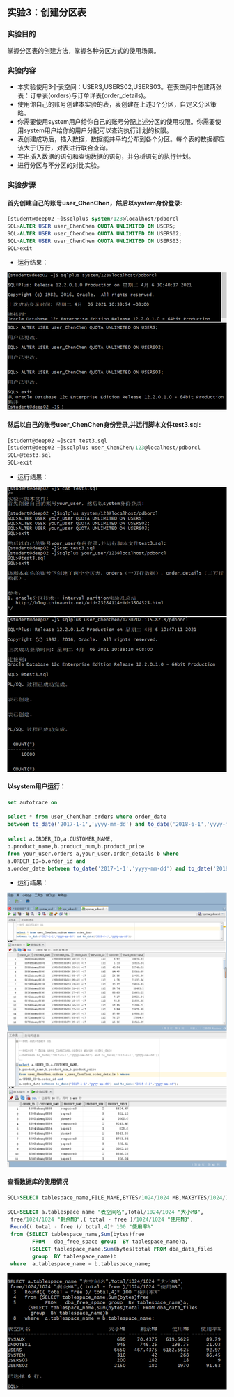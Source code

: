 ## 实验3：创建分区表
### 实验目的
掌握分区表的创建方法，掌握各种分区方式的使用场景。
### 实验内容
- 本实验使用3个表空间：USERS,USERS02,USERS03。在表空间中创建两张表：订单表(orders)与订单详表(order_details)。
- 使用你自己的账号创建本实验的表，表创建在上述3个分区，自定义分区策略。
- 你需要使用system用户给你自己的账号分配上述分区的使用权限。你需要使用system用户给你的用户分配可以查询执行计划的权限。
- 表创建成功后，插入数据，数据能并平均分布到各个分区。每个表的数据都应该大于1万行，对表进行联合查询。
- 写出插入数据的语句和查询数据的语句，并分析语句的执行计划。
- 进行分区与不分区的对比实验。
### 实验步骤
#### 首先创建自己的账号user_ChenChen，然后以system身份登录:
```sql
[student@deep02 ~]$sqlplus system/123@localhost/pdborcl
SQL>ALTER USER user_ChenChen QUOTA UNLIMITED ON USERS;
SQL>ALTER USER user_ChenChen QUOTA UNLIMITED ON USERS02;
SQL>ALTER USER user_ChenChen QUOTA UNLIMITED ON USERS03;
SQL>exit
```
- 运行结果：

![avatar](./imge/sql_1_1.png)
![avatar](./imge/sql_1_2.png)

#### 然后以自己的账号user_ChenChen身份登录,并运行脚本文件test3.sql:
```sql
[student@deep02 ~]$cat test3.sql
[student@deep02 ~]$sqlplus user_ChenChen/123@localhost/pdborcl
SQL>@test3.sql
SQL>exit
```
- 运行结果：

![avatar](./imge/sql_2_1.png)
![avatar](./imge/sql_2_2.png)

#### 以system用户运行：
```sql
set autotrace on

select * from user_ChenChen.orders where order_date
between to_date('2017-1-1','yyyy-mm-dd') and to_date('2018-6-1','yyyy-mm-dd');

select a.ORDER_ID,a.CUSTOMER_NAME,
b.product_name,b.product_num,b.product_price
from your_user.orders a,your_user.order_details b where
a.ORDER_ID=b.order_id and
a.order_date between to_date('2017-1-1','yyyy-mm-dd') and to_date('2018-6-1','yyyy-mm-dd');
```
- 运行结果：

![avatar](./imge/sql_3_1.png)
![avatar](./imge/sql_3_2.png)
#### 查看数据库的使用情况
```sql
SQL>SELECT tablespace_name,FILE_NAME,BYTES/1024/1024 MB,MAXBYTES/1024/1024 MAX_MB,autoextensible FROM dba_data_files  WHERE  tablespace_name='USERS';

SQL>SELECT a.tablespace_name "表空间名",Total/1024/1024 "大小MB",
 free/1024/1024 "剩余MB",( total - free )/1024/1024 "使用MB",
 Round(( total - free )/ total,4)* 100 "使用率%"
 from (SELECT tablespace_name,Sum(bytes)free
        FROM   dba_free_space group  BY tablespace_name)a,
       (SELECT tablespace_name,Sum(bytes)total FROM dba_data_files
        group  BY tablespace_name)b
 where  a.tablespace_name = b.tablespace_name;
```
![avatar](./imge/sql_4.png)
